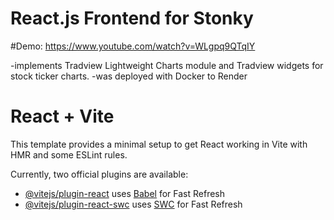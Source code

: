 # React.js Frontend for Stonky 
#Demo: https://www.youtube.com/watch?v=WLgpq9QTqIY

-implements Tradview Lightweight Charts module and Tradview widgets for stock ticker charts.
-was deployed with Docker to Render


# React + Vite

This template provides a minimal setup to get React working in Vite with HMR and some ESLint rules.

Currently, two official plugins are available:

- [@vitejs/plugin-react](https://github.com/vitejs/vite-plugin-react/blob/main/packages/plugin-react/README.md) uses [Babel](https://babeljs.io/) for Fast Refresh
- [@vitejs/plugin-react-swc](https://github.com/vitejs/vite-plugin-react-swc) uses [SWC](https://swc.rs/) for Fast Refresh
